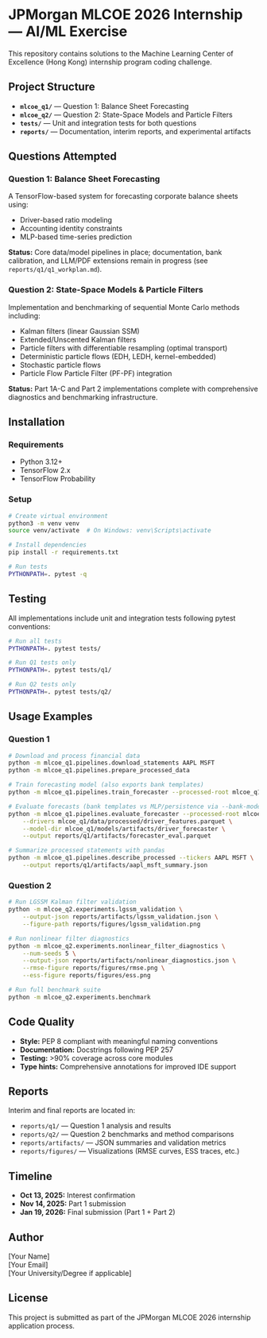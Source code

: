 # JPMorgan MLCOE 2026 Internship — AI/ML Exercise

This repository contains solutions to the Machine Learning Center of Excellence (Hong Kong) internship program coding challenge.

## Project Structure

- **`mlcoe_q1/`** — Question 1: Balance Sheet Forecasting
- **`mlcoe_q2/`** — Question 2: State-Space Models and Particle Filters
- **`tests/`** — Unit and integration tests for both questions
- **`reports/`** — Documentation, interim reports, and experimental artifacts

## Questions Attempted

### Question 1: Balance Sheet Forecasting
A TensorFlow-based system for forecasting corporate balance sheets using:
- Driver-based ratio modeling
- Accounting identity constraints
- MLP-based time-series prediction

**Status:** Core data/model pipelines in place; documentation, bank calibration, and LLM/PDF extensions remain in progress (see `reports/q1/q1_workplan.md`).

### Question 2: State-Space Models & Particle Filters
Implementation and benchmarking of sequential Monte Carlo methods including:
- Kalman filters (linear Gaussian SSM)
- Extended/Unscented Kalman filters
- Particle filters with differentiable resampling (optimal transport)
- Deterministic particle flows (EDH, LEDH, kernel-embedded)
- Stochastic particle flows
- Particle Flow Particle Filter (PF-PF) integration

**Status:** Part 1A-C and Part 2 implementations complete with comprehensive diagnostics and benchmarking infrastructure.

## Installation

### Requirements
- Python 3.12+
- TensorFlow 2.x
- TensorFlow Probability

### Setup
```bash
# Create virtual environment
python3 -m venv venv
source venv/activate  # On Windows: venv\Scripts\activate

# Install dependencies
pip install -r requirements.txt

# Run tests
PYTHONPATH=. pytest -q
```

## Testing

All implementations include unit and integration tests following pytest conventions:
```bash
# Run all tests
PYTHONPATH=. pytest tests/

# Run Q1 tests only
PYTHONPATH=. pytest tests/q1/

# Run Q2 tests only
PYTHONPATH=. pytest tests/q2/
```

## Usage Examples

### Question 1
```bash
# Download and process financial data
python -m mlcoe_q1.pipelines.download_statements AAPL MSFT
python -m mlcoe_q1.pipelines.prepare_processed_data

# Train forecasting model (also exports bank templates)
python -m mlcoe_q1.pipelines.train_forecaster --processed-root mlcoe_q1/data/processed

# Evaluate forecasts (bank templates vs MLP/persistence via --bank-mode)
python -m mlcoe_q1.pipelines.evaluate_forecaster --processed-root mlcoe_q1/data/processed \
    --drivers mlcoe_q1/data/processed/driver_features.parquet \
    --model-dir mlcoe_q1/models/artifacts/driver_forecaster \
    --output reports/q1/artifacts/forecaster_eval.parquet

# Summarize processed statements with pandas
python -m mlcoe_q1.pipelines.describe_processed --tickers AAPL MSFT \
    --output reports/q1/artifacts/aapl_msft_summary.json
```

### Question 2
```bash
# Run LGSSM Kalman filter validation
python -m mlcoe_q2.experiments.lgssm_validation \
    --output-json reports/artifacts/lgssm_validation.json \
    --figure-path reports/figures/lgssm_validation.png

# Run nonlinear filter diagnostics
python -m mlcoe_q2.experiments.nonlinear_filter_diagnostics \
    --num-seeds 5 \
    --output-json reports/artifacts/nonlinear_diagnostics.json \
    --rmse-figure reports/figures/rmse.png \
    --ess-figure reports/figures/ess.png

# Run full benchmark suite
python -m mlcoe_q2.experiments.benchmark
```

## Code Quality

- **Style:** PEP 8 compliant with meaningful naming conventions
- **Documentation:** Docstrings following PEP 257
- **Testing:** >90% coverage across core modules
- **Type hints:** Comprehensive annotations for improved IDE support

## Reports

Interim and final reports are located in:
- `reports/q1/` — Question 1 analysis and results
- `reports/q2/` — Question 2 benchmarks and method comparisons
- `reports/artifacts/` — JSON summaries and validation metrics
- `reports/figures/` — Visualizations (RMSE curves, ESS traces, etc.)

## Timeline

- **Oct 13, 2025:** Interest confirmation
- **Nov 14, 2025:** Part 1 submission
- **Jan 19, 2026:** Final submission (Part 1 + Part 2)

## Author

[Your Name]  
[Your Email]  
[Your University/Degree if applicable]

## License

This project is submitted as part of the JPMorgan MLCOE 2026 internship application process.
